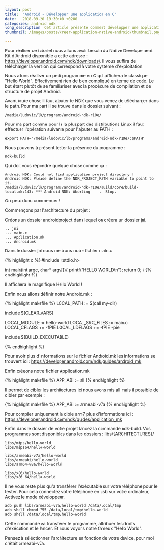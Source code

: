 ```yaml
---
layout: post
title:  "Android - Développer une application en C"
date:   2018-09-20 19:30:00 +0200
categories: android ndk
long_description: Cet article présente comment développer une application en C Android en utilisant le native developement kit.
thumbnail: /images/posts/creer-application-native-android/thumbnail.png

---
```


Pour réaliser ce tutoriel nous allons avoir besoin du Native Developement Kit d'Android disponible a cette adresse : https://developer.android.com/ndk/downloads/. Il vous suffira de télécharger la version qui correspond à votre système d'exploitation.

Nous allons réaliser un petit programme en C qui affichera le classique "Hello World". Effectivement rien de bien compliqué en terme de code. Le but étant plutôt de se familiariser avec la procédure de compilation et de structure de projet Android.

Avant toute chose il faut ajouter le NDK que vous venez de télécharger dans le path. Pour ma part il se trouve dans le dossier suivant :
```
/media/ludovic/lb/programs/android-ndk-r10e/
```

Pour ma part comme pour la la pluspart des distributions Linux il faut effectuer l'opération suivante pour l'ajouter au PATH :

```
export PATH="/media/ludovic/lb/programs/android-ndk-r10e/:$PATH"
```

Nous pouvons à présent tester la présence du programme :

```
ndk-build
```

Qui doit vous répondre quelque chose comme ça :

```
Android NDK: Could not find application project directory !    
Android NDK: Please define the NDK_PROJECT_PATH variable to point to it.    
/media/ludovic/lb/programs/android-ndk-r10e/build/core/build-local.mk:143: *** Android NDK: Aborting    .  Stop.
```

On peut donc commencer !

Commençons par l'architecture du projet :

Créons un dossier androidproject dans lequel on créera un dossier jni.

```
.. jni
... main.c
... Application.mk
... Android.mk

```

Dans le dossier jni nous mettrons notre fichier main.c

{% highlight c %}
#include <stdio.h>

int main(int argc, char* argv[]){
  printf("HELLO WORLD\n");
  return 0;
}
{% endhighlight %}


Il affichera le magnifique Hello World !

Enfin nous allons définir notre Android.mk :

{% highlight makefile %}
LOCAL_PATH := $(call my-dir)

include $(CLEAR_VARS)

LOCAL_MODULE    := hello-world
LOCAL_SRC_FILES := main.c
LOCAL_CFLAGS += -fPIE
LOCAL_LDFLAGS += -fPIE -pie


include $(BUILD_EXECUTABLE)

{% endhighlight %}

Pour avoir plus d'informations sur le fichier Android.mk les informations se trouvent ici : https://developer.android.com/ndk/guides/android_mk


Enfin créeons notre fichier Application.mk

{% highlight makefile %}
APP_ABI := all
{% endhighlight %}


Il permet de cibler les architectures ici nous avons mis all mais il possible de cibler par exemple :

{% highlight makefile %}
APP_ABI := armeabi-v7a
{% endhighlight %}

Pour compiler uniquement la cible arm7 plus d'informations ici :
https://developer.android.com/ndk/guides/application_mk

Enfin dans le dossier de votre projet lancez la commande ndk-build. Vos programmes sont disponibles dans les dossiers :
libs/{ARCHITECTURES}/

```
libs/mips/hello-world
libs/mips64/hello-world

libs/armeabi-v7a/hello-world
libs/armeabi/hello-world
libs/arm64-v8a/hello-world

libs/x86/hello-world
libs/x86_64/hello-world
```

Il ne vous reste plus qu'a transférer l'exécutable sur votre téléphone pour le tester. Pour cela connectez votre téléphone en usb sur votre ordinateur, Activez le mode développeur.

```
adb push libs/armeabi-v7a/hello-world /data/local/tmp
adb shell chmod 755 /data/local/tmp/hello-world
adb shell /data/local/tmp/hello-world
```
Cette commande va transférer le programme, attribuer les droits d'exécution et le lancer. Et nous voyons notre fameux "Hello World".

Pensez à séléctionner l'architecture en fonction de votre device, pour moi c'était armeabi-v7a.
